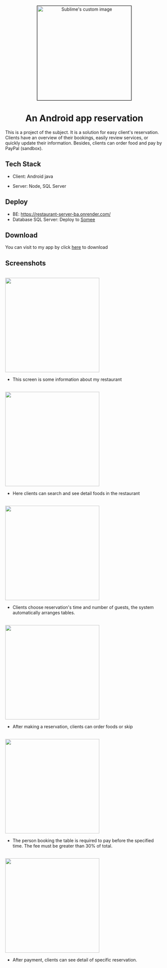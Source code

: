 <p align="center">
  <img width="300" style="border: 1px solid black" src="https://res.cloudinary.com/dnstykqpa/image/upload/v1701602951/crvargn0kmps7cirrr9e.jpg" alt="Sublime's custom image"/>
</p>
<h1 align="center">An Android app reservation</h1>
This is a project of the subject. It is a solution for easy client's reservation. Clients have an overview of their bookings, easily review services, or quickly update their information. Besides, clients can order food and pay by PayPal (sandbox).

## Tech Stack

- Client: Android java

- Server: Node, SQL Server

## Deploy
- BE: https://restaurant-server-ba.onrender.com/
- Database SQL Server: Deploy to  <a href="https://somee.com">Somee</a>

## Download

<p>You can visit to my app by click <a href="https://drive.google.com/file/d/1HMCRmAex_snbPUL3mvKSN_-dlj6m68Lh/view?usp=sharing">here</a> to download</p>

## Screenshots

<br><img src="https://res.cloudinary.com/dnstykqpa/image/upload/v1701699230/restaurant/iwz4tb5glkrr591dafjp.jpg" width="300">
- This screen is some information about my restaurant 

<br><img src="https://res.cloudinary.com/dnstykqpa/image/upload/v1701699230/restaurant/mnlyexnqwguawur73ihw.jpg" width="300">
- Here clients can search and see detail foods in the restaurant<br>

<br><img src="https://res.cloudinary.com/dnstykqpa/image/upload/v1701699228/restaurant/ttlv2migf1iapw4iesgn.jpg" width="300">
- Clients choose reservation's time and number of guests, the system automatically arranges tables.<br>

<br><img src="https://res.cloudinary.com/dnstykqpa/image/upload/v1701699227/restaurant/b7whui9wuco2wbclysn4.jpg" width="300">
- After making a reservation, clients can order foods or skip<br>

<br><img src="https://res.cloudinary.com/dnstykqpa/image/upload/v1701705475/restaurant/cgljyjsqcllunuy0gshc.jpg" width="300">
- The person booking the table is required to pay before the specified time. The fee must be greater than 30% of total.<br>

<br><img src="https://res.cloudinary.com/dnstykqpa/image/upload/v1701708881/restaurant/i84snlnfhftdjhavrljr.png" width="300">
- After payment, clients can see detail of specific reservation.<br>

